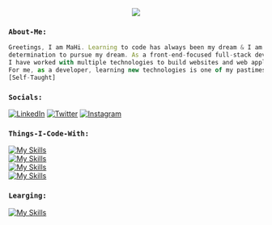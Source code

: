 <p align="center">
  <a href="https://github.com/soumya0587/readme-typing-svg">
    <img src="https://readme-typing-svg.demolab.com/?lines=Hi! Myself Muhammad MaHi; A Front-End%20Web%20Developer; Interested In Coding; Curious%20To%20Learn%20New%20Things !&font=Fira%20Code&center=true&width=440&height=45&color=#37bcf7&vCenter=true&size=22&pause=1000">
  </a>
</p>

### ``About-Me:``
````javascript
Greetings, I am MaHi. Learning to code has always been my dream & I am putting in effort and
determination to pursue my dream. As a front-end-focused full-stack developer.
I have worked with multiple technologies to build websites and web applications.
For me, as a developer, learning new technologies is one of my pastimes.
[Self-Taught]
````

### ``Socials:``

[![LinkedIn](https://img.shields.io/badge/LinkedIn-%230077B5.svg?logo=linkedin&logoColor=white)](https://linkedin.com/in/muhammad-mahi) [![Twitter](https://img.shields.io/badge/Twitter-%231DA1F2.svg?logo=Twitter&logoColor=white)](https://twitter.com/@MD_SheFain) [![Instagram](https://img.shields.io/badge/Instagram-%23E4405F.svg?logo=Instagram&logoColor=white)](https://instagram.com/shefain_18)

### ``Things-I-Code-With:``
<!---
[![JavaScript Badge](https://img.shields.io/badge/-JavaScript-F0DB4F?style=for-the-badge&labelColor=black&logo=javascript&logoColor=F0DB4F)](#)
[![TypeScript Badge](https://img.shields.io/badge/-TypeScript-007acc?style=for-the-badge&labelColor=black&logo=typescript&logoColor=007acc)](#)
[![React Badge](https://img.shields.io/badge/-React-61DBFB?style=for-the-badge&labelColor=black&logo=react&logoColor=61DBFB)](#)
[![Next.js Badge](https://img.shields.io/badge/Next.js-000000?style=for-the-badge&logo=nextdotjs&logoColor=white)](#)
[![Node.js Badge](https://img.shields.io/badge/-Node.js-3C873A?style=for-the-badge&labelColor=black&logo=node.js&logoColor=3C873A)](#)
[![Express.js Badge](https://img.shields.io/badge/Express.js-000000?style=for-the-badge&logo=express&logoColor=white)](#)
[![MongoDB Badge](https://img.shields.io/badge/MongoDB-4EA94B?style=for-the-badge&logo=mongodb&logoColor=white)](#)
[![Redis Badge](https://img.shields.io/badge/Redis-%23DD0031?style=for-the-badge&logo=redis&logoColor=white)](#)
[![SASS Badge](https://img.shields.io/badge/Sass-CC6699?style=for-the-badge&logo=sass&logoColor=white)](#)
[![Tailwind CSS Badge](https://img.shields.io/badge/Tailwind%20CSS-092749?style=for-the-badge&logo=tailwindcss&logoColor=06B6D4&labelColor=000000)](#)
[![Git Badge](https://img.shields.io/badge/Git-F05032?style=for-the-badge&logo=git&logoColor=white)](#)
[![](https://visitcount.itsvg.in/api?id=Shefain&icon=9&color=1)](https://visitcount.itsvg.in)
[![My Skills](https://skillicons.dev/icons?i=js,ts,react,next,sass,tailwind,figma)](https://skillicons.dev)  <br/>
[![My Skills](https://skillicons.dev/icons?i=nodejs,express,mongodb,redis,docker,git,bash)](https://skillicons.dev) <br/>
--->
[![My Skills](https://skillicons.dev/icons?i=js,ts,react,next)](https://skillicons.dev)  <br/>
[![My Skills](https://skillicons.dev/icons?i=sass,tailwind,styledcomponents,figma)](https://skillicons.dev)  <br/>
[![My Skills](https://skillicons.dev/icons?i=nodejs,express,mongodb,redis)](https://skillicons.dev)<br/>
[![My Skills](https://skillicons.dev/icons?i=docker,git,bash)](https://skillicons.dev)

### ``Learging:``
[![My Skills](https://skillicons.dev/icons?i=postgres,astro,solidjs,redis,docker)](https://skillicons.dev)

<!---
<p align="center">
  <img  src="https://raw.githubusercontent.com/Trilokia/Trilokia/379277808c61ef204768a61bbc5d25bc7798ccf1/bottom_header.svg" color="red">
</p>
--->

